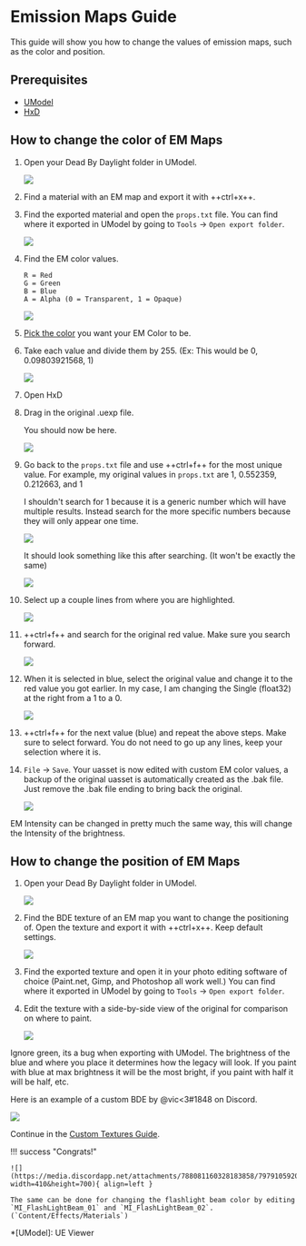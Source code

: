 # Emission Maps Guide

This guide will show you how to change the values of emission maps, such as the color and position.

## Prerequisites

- [UModel](https://www.gildor.org/en/projects/umodel)
- [HxD](https://mh-nexus.de/en/hxd/)

## How to change the color of EM Maps

1. Open your Dead By Daylight folder in UModel.

    ![](https://images-ext-2.discordapp.net/external/aHO1nQ_Mz4-lg48MPivnC5yDjQMqIMH7zccCU9q3kbQ/https/media.discordapp.net/attachments/833812099263627335/833852232449261578/unknown.png)

2. Find a material with an EM map and export it with ++ctrl+x++.
3. Find the exported material and open the `props.txt` file. You can find where it exported in UModel by going to `Tools` → `Open export folder`.

    ![](https://images-ext-1.discordapp.net/external/wL-IQOvWwgF45izD7s5F6b3utOfQwoYrdTJubwTwEaI/https/media.discordapp.net/attachments/797628786530713621/797634032007381062/unknown.png)

4. Find the EM color values.
    ```
    R = Red
    G = Green
    B = Blue
    A = Alpha (0 = Transparent, 1 = Opaque)
    ```

    ![](https://media.discordapp.net/attachments/797628786530713621/797634255404269578/unknown.png)

5. [Pick the color](https://htmlcolorcodes.com/color-picker/) you want your EM Color to be.
6. Take each value and divide them by 255. (Ex: This would be 0, 0.09803921568, 1)

    ![](https://images-ext-1.discordapp.net/external/3AstwqrnNkvslWhTcI_WK7itjuxwU0ltnD4M835ajF8/https/media.discordapp.net/attachments/797628786530713621/797635848623357972/color.jpg)

7. Open HxD
8. Drag in the original .uexp file. 

    You should now be here.

    ![](https://images-ext-1.discordapp.net/external/bMPKLPVzDT59TRpW9PFpqVZfnqWmByL1W9zjJN9kcYc/https/media.discordapp.net/attachments/797628786530713621/797639662129905674/unknown.png)

9. Go back to the `props.txt` file and use ++ctrl+f++ for the most unique value. For example, my original values in `props.txt` are 1, 0.552359, 0.212663, and 1

    I shouldn't search for 1 because it is a generic number which will have multiple results. Instead search for the more specific numbers because they will only appear one time.

    ![](https://images-ext-1.discordapp.net/external/l7WthovwDL3yzDeCnvcr9uakH422ViJtdswAPwVqo08/https/media.discordapp.net/attachments/797628786530713621/797641092878303252/unknown.png)

    It should look something like this after searching. (It won't be exactly the same)

    ![](https://images-ext-2.discordapp.net/external/EfV5u15UUy3ehWTlxEeJHHHlhdiZEC6IQwLfUn5pNXo/https/media.discordapp.net/attachments/797628786530713621/797641415516880896/unknown.png)

10. Select up a couple lines from where you are highlighted.

    ![](https://images-ext-1.discordapp.net/external/LeQyxcj3CTuN1_OGLikBdMOTH98PfELPRBT5OMBoNME/https/media.discordapp.net/attachments/797628786530713621/797642241904082964/Hnet-image.gif)

11. ++ctrl+f++ and search for the original red value. Make sure you search forward.

    ![](https://images-ext-1.discordapp.net/external/cLcgtRY01iZO9UMkBhKsVosbvjwkUs276rIKiRnX3kc/https/media.discordapp.net/attachments/797628786530713621/797642609731960882/unknown.png)

12. When it is selected in blue, select the original value and change it to the red value you got earlier.
In my case, I am changing the Single (float32) at the right from a 1 to a 0.

    ![](https://images-ext-1.discordapp.net/external/xpKyGtXeE2QS4NFh3tZQgOReDM6zUQNC0gbwYsytLoY/https/media.discordapp.net/attachments/797628786530713621/797643454112595999/unknown.png)

13. ++ctrl+f++ for the next value (blue) and repeat the above steps. Make sure to select forward. You do not need to go up any lines, keep your selection where it is.
14. `File` → `Save`.
Your uasset is now edited with custom EM color values, a backup of the original uasset is automatically created as the .bak file. Just remove the .bak file ending to bring back the original.

    ![](https://images-ext-2.discordapp.net/external/OyhwolHWHYom6zBju6PYbDGrKOTIKLq1dJk6VJ4X70Q/%3Fwidth%3D786%26height%3D779/https/media.discordapp.net/attachments/797628786530713621/797646327818223616/unknown.png)

EM Intensity can be changed in pretty much the same way, this will change the Intensity of the brightness.

## How to change the position of EM Maps

1. Open your Dead By Daylight folder in UModel.

    ![](https://images-ext-2.discordapp.net/external/aHO1nQ_Mz4-lg48MPivnC5yDjQMqIMH7zccCU9q3kbQ/https/media.discordapp.net/attachments/833812099263627335/833852232449261578/unknown.png)

2. Find the BDE texture of an EM map you want to change the positioning of. Open the texture and export it with ++ctrl+x++. Keep default settings.

    ![](https://images-ext-1.discordapp.net/external/nc-rKHShhCVvNIXDkrO6VvEjdmUj6UB4Ed-saZXMbLM/https/media.discordapp.net/attachments/797628786530713621/797649544213037106/unknown.png)

3. Find the exported texture and open it in your photo editing software of choice (Paint.net, Gimp, and Photoshop all work well.) You can find where it exported in UModel by going to `Tools` → `Open export folder`.
4. Edit the texture with a side-by-side view of the original for comparison on where to paint.

    ![](https://images-ext-2.discordapp.net/external/J-g_KPyoaZSUIu2hgVYZgyWzO2LZtYhl3QefPWGN3NQ/https/media.discordapp.net/attachments/797628786530713621/797658686205460520/unknown.png)

Ignore green, its a bug when exporting with UModel. The brightness of the blue and where you place it determines how the legacy will look. If you paint with blue at max brightness it will be the most bright, if you paint with half it will be half, etc.

Here is an example of a custom BDE by @vic<3#1848 on Discord.

![](https://media.discordapp.net/attachments/797660510287691786/797826177154285578/legacyBDE.png?width=700&height=700)

Continue in the [Custom Textures Guide](../Textures/#editing-cooking).

!!! success "Congrats!"
    
    ![](https://media.discordapp.net/attachments/788081160328183858/797910592035225600/unknown.png?width=410&height=700){ align=left }
    
    The same can be done for changing the flashlight beam color by editing `MI_FlashLightBeam_01` and `MI_FlashLightBeam_02`. (`Content/Effects/Materials`)

*[UModel]: UE Viewer
